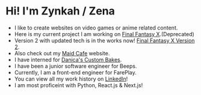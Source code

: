 # Hi! I'm Zynkah / Zena
- I like to create websites on video games or anime related content.
- Here is my current project I am working on [Final Fantasy X](https://final-fantasy-x.vercel.app/).(Deprecated)
- Version 2 with updated tech is in the works now! [Final Fantasy X Version 2](https://ffx-v2.vercel.app/).
- Also check out my [Maid Cafe](https://maid-cafe.vercel.app/) website.
- I have interned for [Danica's Custom Bakes](https://danicascustombakes.com/).
- I have been a junior software engineer for Beeps.
- Currently, I am a front-end engineer for FarePlay.
- You can view all my work history on [LinkedIn](https://www.linkedin.com/in/zena-creps/)!
- I am most proficeint with Python, React.js & Next.js!



